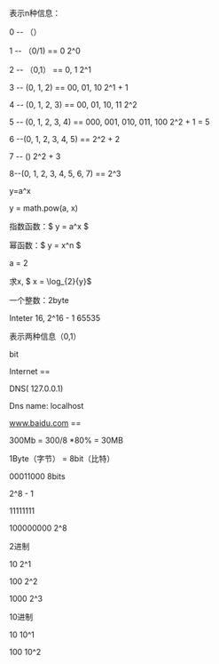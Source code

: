 表示n种信息：

0 -- （）                                 

1 -- （0/1)  == 0                                                           2^0

2 -- （0,1） == 0, 1                                                     2^1

3 --    (0, 1, 2)  == 00, 01, 10                                        2^1 + 1 

4 --  (0, 1, 2, 3) == 00, 01, 10, 11                                 2^2

5 -- (0, 1, 2, 3, 4) == 000, 001, 010, 011, 100             2^2 + 1 = 5 

6 --(0, 1, 2, 3, 4, 5) ==                                                    2^2 + 2

7 -- ()                                                                                2^2 + 3 

8--(0, 1, 2, 3, 4, 5, 6, 7) ==                                             2^3 

y=a^x

y = math.pow(a, x)

指数函数：$ y = a^x $

幂函数：$ y = x^n $

a = 2

求x, $ x = \log_{2}{y}$









一个整数：2byte

Inteter 16, 2^16 - 1   65535



表示两种信息（0,1）

bit

Internet == 

DNS( 127.0.0.1)

Dns name: localhost

www.baidu.com == 

300Mb = 300/8 *80% = 30MB

1Byte（字节） = 8bit（比特）

00011000   8bits

2^8 - 1 

11111111 

100000000 2^8 

2进制

10 2^1  

100 2^2

1000 2^3



10进制

10  10^1

100 10^2 

